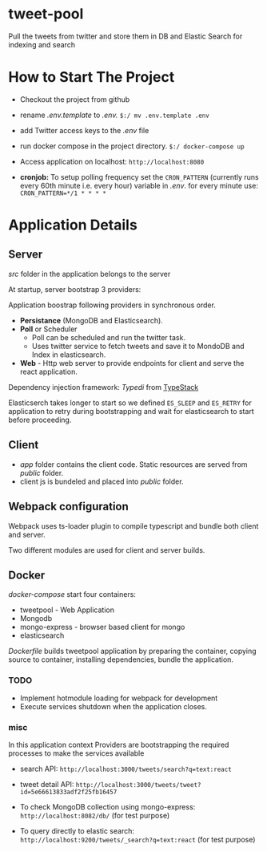 # tweet-pool
Pull the tweets from twitter and store them in DB and Elastic Search for indexing and search


# How to Start The Project

- Checkout the project from github

- rename _.env.template_ to _.env._  `$:/ mv .env.template .env`

- add Twitter access keys to the _.env_ file

- run docker compose in the project directory. `$:/ docker-compose up`

- Access application on localhost: `http://localhost:8080`


- **cronjob:** To setup polling frequency set the `CRON_PATTERN` (currently runs every 60th minute i.e. every hour) variable in *.env*.
for every minute use: `CRON_PATTERN=*/1 * * * *`

# Application Details

## Server
*src* folder in the application belongs to the server

At startup, server bootstrap 3 providers:

Application boostrap following providers in synchronous order.
- **Persistance** (MongoDB and Elasticsearch).
- **Poll** or Scheduler 
  - Poll can be scheduled and run the twitter task.
  - Uses twitter service to fetch tweets and save it to MondoDB and Index in elasticsearch.
- **Web** - Http web server to provide endpoints for client and serve the react application.

Dependency injection framework: *Typedi* from [TypeStack](https://github.com/typestack)

Elasticserch takes longer to start so we defined `ES_SLEEP` and `ES_RETRY` for application to retry during bootstrapping and wait for elasticsearch to start before proceeding.

## Client

- *app* folder contains the client code. Static resources are served from *public* folder.
- client js is bundeled and placed into *public* folder.

## Webpack configuration
Webpack uses ts-loader plugin to compile typescript and bundle both client and server.

Two different modules are used for client and server builds.


## Docker

*docker-compose* start four containers:
- tweetpool - Web Application
- Mongodb
- mongo-express - browser based client for mongo
- elasticsearch

*Dockerfile* builds tweetpool application by preparing the container, copying source to container, installing dependencies, bundle the application.

### TODO
- Implement hotmodule loading for webpack for development
- Execute services shutdown when the application closes.

### misc

In this application context
Providers are bootstrapping the required processes to make the services available



- search API: `http://localhost:3000/tweets/search?q=text:react`
- tweet detail API: `http://localhost:3000/tweets/tweet?id=5e66613833adf2f25fb16457`

- To check MongoDB collection using mongo-express: `http://localhost:8082/db/` (for test purpose)

- To query directly to elastic search: `http://localhost:9200/tweets/_search?q=text:react` (for test purpose)